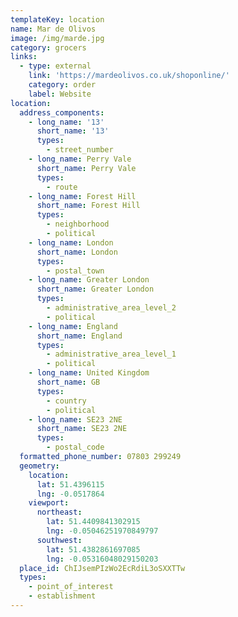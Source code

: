 ```yaml
---
templateKey: location
name: Mar de Olivos
image: /img/marde.jpg
category: grocers
links:
  - type: external
    link: 'https://mardeolivos.co.uk/shoponline/'
    category: order
    label: Website
location:
  address_components:
    - long_name: '13'
      short_name: '13'
      types:
        - street_number
    - long_name: Perry Vale
      short_name: Perry Vale
      types:
        - route
    - long_name: Forest Hill
      short_name: Forest Hill
      types:
        - neighborhood
        - political
    - long_name: London
      short_name: London
      types:
        - postal_town
    - long_name: Greater London
      short_name: Greater London
      types:
        - administrative_area_level_2
        - political
    - long_name: England
      short_name: England
      types:
        - administrative_area_level_1
        - political
    - long_name: United Kingdom
      short_name: GB
      types:
        - country
        - political
    - long_name: SE23 2NE
      short_name: SE23 2NE
      types:
        - postal_code
  formatted_phone_number: 07803 299249
  geometry:
    location:
      lat: 51.4396115
      lng: -0.0517864
    viewport:
      northeast:
        lat: 51.4409841302915
        lng: -0.05046251970849797
      southwest:
        lat: 51.4382861697085
        lng: -0.05316048029150203
  place_id: ChIJsemPIzWo2EcRdiL3oSXXTTw
  types:
    - point_of_interest
    - establishment
---
```

